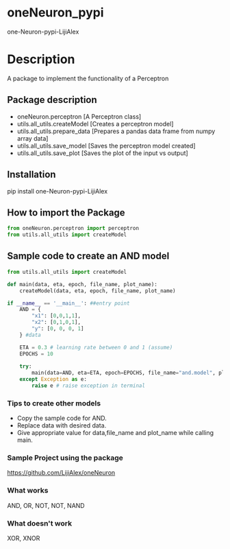 # oneNeuron_pypi
one-Neuron-pypi-LijiAlex

# Description
A package to implement the functionality of a Perceptron

## Package description
* oneNeuron.perceptron [A Perceptron class]
* utils.all_utils.createModel [Creates a perceptron model]
* utils.all_utils.prepare_data [Prepares a pandas data frame from numpy array data]
* utils.all_utils.save_model [Saves the perceptron model created]
* utils.all_utils.save_plot [Saves the plot of the input vs output]

## Installation
pip install one-Neuron-pypi-LijiAlex

## How to import the Package

``` python
from oneNeuron.perceptron import perceptron
from utils.all_utils import createModel
```

## Sample code to create an AND model

``` python
from utils.all_utils import createModel

def main(data, eta, epoch, file_name, plot_name):
    createModel(data, eta, epoch, file_name, plot_name)    

if __name__ == '__main__': ##entry point
    AND = {
        "x1": [0,0,1,1],
        "x2": [0,1,0,1],
        "y": [0, 0, 0, 1]
    } #data

    ETA = 0.3 # learning rate between 0 and 1 (assume)
    EPOCHS = 10
    
    try:
        main(data=AND, eta=ETA, epoch=EPOCHS, file_name="and.model", plot_name="and.png")
    except Exception as e:
        raise e # raise exception in terminal
```
### Tips to create other models
* Copy the sample code for AND.
* Replace data with desired data.
* Give appropriate value for data,file_name and plot_name while calling main.

### Sample Project using the package
https://github.com/LijiAlex/oneNeuron

### What works
AND, OR, NOT, NOT, NAND

### What doesn't work
XOR, XNOR
